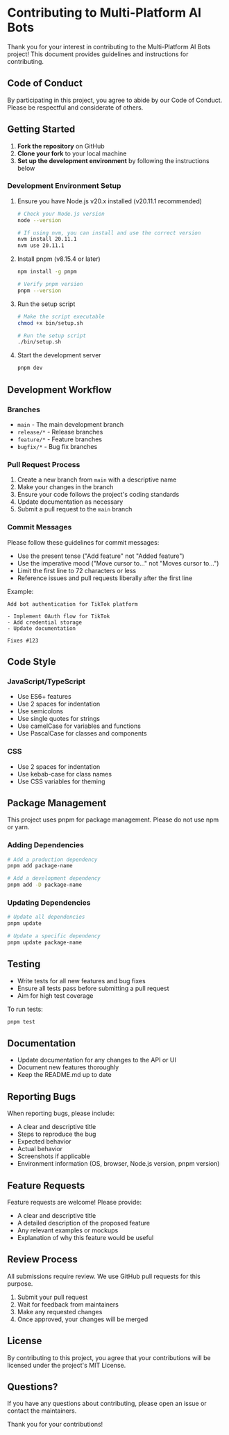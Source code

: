 # Contributing to Multi-Platform AI Bots

Thank you for your interest in contributing to the Multi-Platform AI Bots project! This document provides guidelines and instructions for contributing.

## Code of Conduct

By participating in this project, you agree to abide by our Code of Conduct. Please be respectful and considerate of others.

## Getting Started

1. **Fork the repository** on GitHub
2. **Clone your fork** to your local machine
3. **Set up the development environment** by following the instructions below

### Development Environment Setup

1. Ensure you have Node.js v20.x installed (v20.11.1 recommended)
   ```bash
   # Check your Node.js version
   node --version
   
   # If using nvm, you can install and use the correct version
   nvm install 20.11.1
   nvm use 20.11.1
   ```

2. Install pnpm (v8.15.4 or later)
   ```bash
   npm install -g pnpm
   
   # Verify pnpm version
   pnpm --version
   ```

3. Run the setup script
   ```bash
   # Make the script executable
   chmod +x bin/setup.sh
   
   # Run the setup script
   ./bin/setup.sh
   ```

4. Start the development server
   ```bash
   pnpm dev
   ```

## Development Workflow

### Branches

- `main` - The main development branch
- `release/*` - Release branches
- `feature/*` - Feature branches
- `bugfix/*` - Bug fix branches

### Pull Request Process

1. Create a new branch from `main` with a descriptive name
2. Make your changes in the branch
3. Ensure your code follows the project's coding standards
4. Update documentation as necessary
5. Submit a pull request to the `main` branch

### Commit Messages

Please follow these guidelines for commit messages:

- Use the present tense ("Add feature" not "Added feature")
- Use the imperative mood ("Move cursor to..." not "Moves cursor to...")
- Limit the first line to 72 characters or less
- Reference issues and pull requests liberally after the first line

Example:
```
Add bot authentication for TikTok platform

- Implement OAuth flow for TikTok
- Add credential storage
- Update documentation

Fixes #123
```

## Code Style

### JavaScript/TypeScript

- Use ES6+ features
- Use 2 spaces for indentation
- Use semicolons
- Use single quotes for strings
- Use camelCase for variables and functions
- Use PascalCase for classes and components

### CSS

- Use 2 spaces for indentation
- Use kebab-case for class names
- Use CSS variables for theming

## Package Management

This project uses pnpm for package management. Please do not use npm or yarn.

### Adding Dependencies

```bash
# Add a production dependency
pnpm add package-name

# Add a development dependency
pnpm add -D package-name
```

### Updating Dependencies

```bash
# Update all dependencies
pnpm update

# Update a specific dependency
pnpm update package-name
```

## Testing

- Write tests for all new features and bug fixes
- Ensure all tests pass before submitting a pull request
- Aim for high test coverage

To run tests:
```bash
pnpm test
```

## Documentation

- Update documentation for any changes to the API or UI
- Document new features thoroughly
- Keep the README.md up to date

## Reporting Bugs

When reporting bugs, please include:

- A clear and descriptive title
- Steps to reproduce the bug
- Expected behavior
- Actual behavior
- Screenshots if applicable
- Environment information (OS, browser, Node.js version, pnpm version)

## Feature Requests

Feature requests are welcome! Please provide:

- A clear and descriptive title
- A detailed description of the proposed feature
- Any relevant examples or mockups
- Explanation of why this feature would be useful

## Review Process

All submissions require review. We use GitHub pull requests for this purpose.

1. Submit your pull request
2. Wait for feedback from maintainers
3. Make any requested changes
4. Once approved, your changes will be merged

## License

By contributing to this project, you agree that your contributions will be licensed under the project's MIT License.

## Questions?

If you have any questions about contributing, please open an issue or contact the maintainers.

Thank you for your contributions!